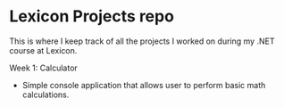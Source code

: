 # Lexicon Projects repo

This is where I keep track of all the projects I worked on during my .NET course at Lexicon.

Week 1: Calculator 
- Simple console application that allows user to perform basic math calculations.
